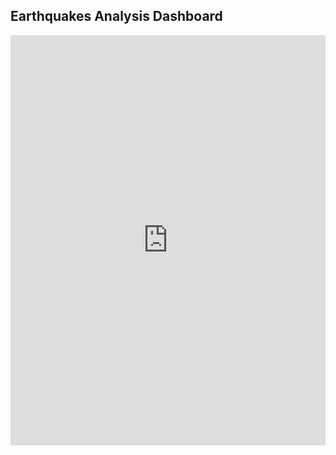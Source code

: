 ## Earthquakes Analysis Dashboard

<iframe width="100%" height="656" frameborder="0"
  src="https://observablehq.com/embed/@nataliacaldas/visualizando-dados-de-terremoto-usando-a-api-vega-lite-part?cells=dashboard%2Cearthquakes"></iframe>
